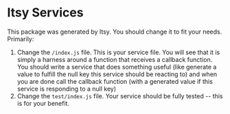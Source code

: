 Itsy Services
=============

This package was generated by Itsy. You should change it to fit your needs. Primarily:

1. Change the `/index.js` file. This is your service file. You will see that it is simply a harness around a function that receives a callback function. You should write a service that does something useful (like generate a value to fulfill the null key this service should be reacting to) and when you are done call the callback function (with a generated value if this service is responding to a null key)
2. Change the `test/index.js` file. Your service should be fully tested -- this is for your benefit. 

